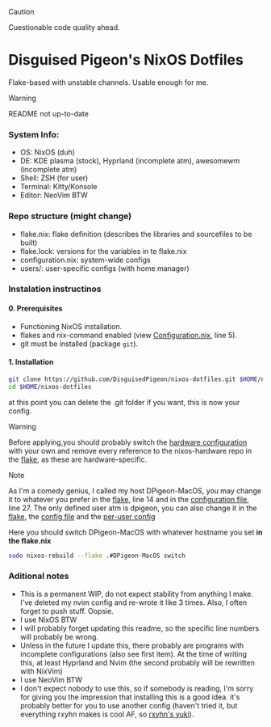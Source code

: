 > [!CAUTION]
> Cuestionable code quality ahead.

# Disguised Pigeon's NixOS Dotfiles
Flake-based with unstable channels. Usable enough for me.
> [!WARNING]
> README not up-to-date

### System Info:
- OS: NixOS (duh)
- DE: KDE plasma (stock), Hyprland (incomplete atm), awesomewm (incomplete atm)
- Shell: ZSH (for user)
- Terminal: Kitty/Konsole
- Editor: NeoVim BTW

### Repo structure (might change)
- flake.nix: flake definition (describes the libraries and sourcefiles to be built)
- flake.lock: versions for the variables in te flake.nix
- configuration.nix: system-wide configs
- users/: user-specific configs (with home manager)

### Instalation instructinos
#### 0. Prerequisites
 - Functioning NixOS installation.
 - flakes and nix-command enabled (view [Configuration.nix](configuration.nix#L5), line 5).
 - git must be installed (package `git`).

#### 1. Installation
```sh
git clone https://github.com/DisguisedPigeon/nixos-dotfiles.git $HOME/nixos-dotfiles
cd $HOME/nixos-dotfiles
```
at this point you can delete the .git folder if you want, this is now your config.

> [!WARNING]
> Before applying,you should probably switch the [hardware configuration](hardware-configuration.nix) with your own and remove every reference to the nixos-hardware repo in the [flake](flake.nix), as these are hardware-specific.

> [!NOTE]
> As I'm a comedy genius, I called my host DPigeon-MacOS, you may change it to whatever you prefer in the [flake](flake.nix#L14), line 14 and in the [configuration file](configuration.nix#L27), line 27.
> The only defined user atm is dpigeon, you can also change it in the [flake](flake.nix#L32), the [config file](configuration.nix#L55) and the [per-user config](users/dpigeon-home.nix#L3-L4) 

Here you should switch DPigeon-MacOS with whatever hostname you set **in the flake.nix**
```sh
sudo nixos-rebuild --flake .#DPigeon-MacOS switch
```

### Aditional notes
- This is a permanent WIP, do not expect stability from anything I make. I've deleted my nvim config and re-wrote it like 3 times. Also, I often forget to push stuff. Oopsie.
- I use NixOS BTW
- I will probably forget updating this readme, so the specific line numbers will probably be wrong.
- Unless in the future I update this, there probably are programs with incomplete configurations (also see first item). At the time of writing this, at least Hyprland and Nvim (the second probably will be rewritten with NixVim)
- I use NeoVim BTW
- I don't expect nobody to use this, so if somebody is reading, I'm sorry for giving you the impression that installing this is a good idea. it's probably better for you to use another config (haven't tried it, but everything rxyhn makes is cool AF, so [rxyhn's yuki](https://github.com/rxyhn/yuki)).
